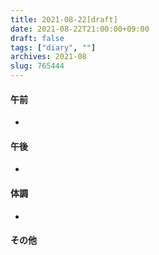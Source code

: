```yaml
---
title: 2021-08-22[draft]
date: 2021-08-22T21:00:00+09:00
draft: false
tags: ["diary", ""]
archives: 2021-08
slug: 765444
---
```

#### 午前
- 
#### 午後
- 
#### 体調
- 
#### その他